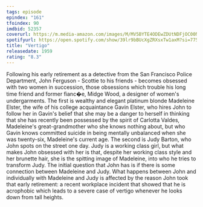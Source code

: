 ```yaml
---
tags: episode
epindex: "161"
tfoindex: 90
imdbid: 52357
coverurl: https://m.media-amazon.com/images/M/MV5BYTE4ODEwZDUtNDFjOC00NjAxLWEzYTQtYTI1NGVmZmFlNjdiL2ltYWdlL2ltYWdlXkEyXkFqcGdeQXVyNjc1NTYyMjg@._V1_SX202_CR0,0,202,300_.jpg
spotifyurl: https://open.spotify.com/show/39lr9bBUcXgZRXsxTw1axM?si=7753e0f406a342d3
title: "Vertigo"
releasedate: 1959
rating: "8.3"
---
```


Following his early retirement as a detective from the San Francisco Police Department, John Ferguson - Scottie to his friends - becomes obsessed with two women in succession, those obsessions which trouble his long time friend and former fianc�e, Midge Wood, a designer of women's undergarments. The first is wealthy and elegant platinum blonde Madeleine Elster, the wife of his college acquaintance Gavin Elster, who hires John to follow her in Gavin's belief that she may be a danger to herself in thinking that she has recently been possessed by the spirit of Carlotta Valdes, Madeleine's great-grandmother who she knows nothing about, but who Gavin knows committed suicide in being mentally unbalanced when she was twenty-six, Madeleine's current age. The second is Judy Barton, who John spots on the street one day. Judy is a working class girl, but what makes John obsessed with her is that, despite her working class style and her brunette hair, she is the spitting image of Madeleine, into who he tries to transform Judy. The initial question that John has is if there is some connection between Madeleine and Judy. What happens between John and individually with Madeleine and Judy is affected by the reason John took that early retirement: a recent workplace incident that showed that he is acrophobic which leads to a severe case of vertigo whenever he looks down from tall heights.